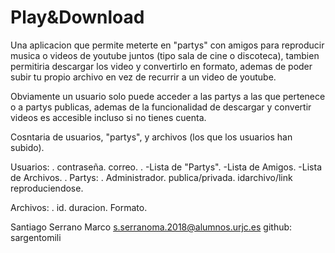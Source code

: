 # Play&Download

Una aplicacion que permite meterte en "partys" con amigos para reproducir musica o videos de youtube juntos (tipo sala de cine o discoteca),
tambien permitiria descargar los video y convertirlo en formato, ademas de poder subir tu propio archivo en vez de recurrir a un video de youtube.

Obviamente un usuario solo puede acceder a las partys a las que pertenece o a partys publicas, ademas de la funcionalidad de descargar y 
convertir videos es accesible incluso si no tienes cuenta.

Cosntaria de usuarios, "partys", y archivos (los que los usuarios han subido).

Usuarios:
.
contraseña.
correo.
.
-Lista de "Partys".
-Lista de Amigos.
-Lista de Archivos.
.
Partys:
.
Administrador.
publica/privada.
idarchivo/link reproduciendose.

Archivos:
.
id.
duracion.
Formato.


Santiago Serrano Marco s.serranoma.2018@alumnos.urjc.es
github: sargentomili
